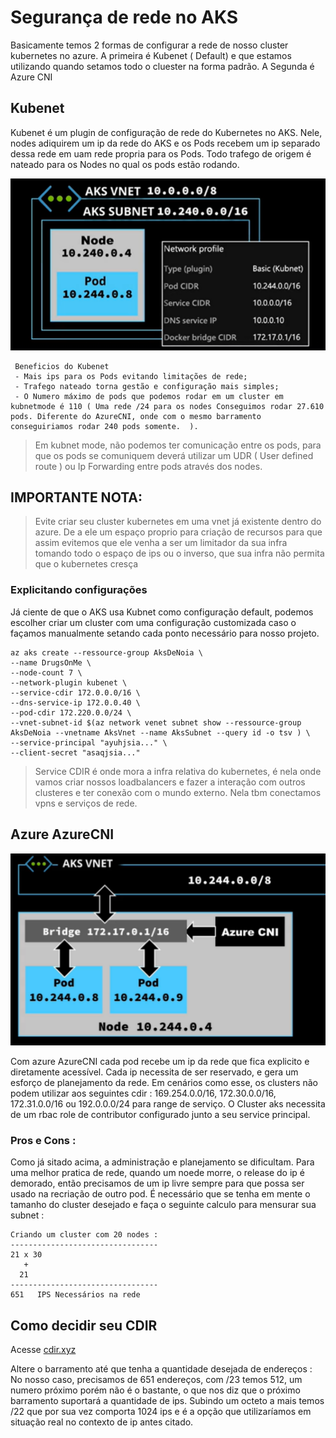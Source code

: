 # Segurança de rede no AKS

Basicamente temos 2 formas de configurar a rede de nosso cluster kubernetes no azure. A primeira é Kubenet ( Default) e que estamos utilizando quando setamos todo o cluester na forma padrão. A Segunda é Azure CNI

## Kubenet

Kubenet é um plugin de configuração de rede do Kubernetes no AKS. Nele, nodes adiquirem um ip da rede do AKS e os Pods recebem um ip separado dessa rede em uam rede propria para os Pods. Todo trafego de origem é nateado para os Nodes no qual os pods estão rodando.

![Kubenet](https://github.com/rosthansilva/HowToAKS/blob/master/img/AKS-Kubenet.png)

```
 Beneficios do Kubenet
 - Mais ips para os Pods evitando limitações de rede;
 - Trafego nateado torna gestão e configuração mais simples;
 - O Numero máximo de pods que podemos rodar em um cluster em kubnetmode é 110 ( Uma rede /24 para os nodes Conseguimos rodar 27.610 pods. Diferente do AzureCNI, onde com o mesmo barramento conseguiriamos rodar 240 pods somente.  ).

```

> Em kubnet mode, não podemos ter comunicação entre os pods, para que os pods se comuniquem deverá utilizar um UDR ( User defined route ) ou Ip Forwarding entre pods através dos nodes.

## IMPORTANTE NOTA:

> Evite criar seu cluster kubernetes em uma vnet já existente dentro do azure. De a ele um espaço proprio para criação de recursos para que assim evitemos que ele venha a ser um limitador da sua infra tomando todo o espaço de ips ou o inverso, que sua infra não permita que o kubernetes cresça


### Explicitando configurações

Já ciente de que o AKS usa Kubnet como configuração default, podemos escolher criar um cluster com uma configuração customizada caso o façamos manualmente setando cada ponto necessário para nosso projeto.

```
az aks create --ressource-group AksDeNoia \
--name DrugsOnMe \
--node-count 7 \
--network-plugin kubenet \
--service-cdir 172.0.0.0/16 \
--dns-service-ip 172.0.0.40 \
--pod-cdir 172.220.0.0/24 \
--vnet-subnet-id $(az network venet subnet show --ressource-group AksDeNoia --vnetname AksVnet --name AksSubnet --query id -o tsv ) \
--service-principal "ayuhjsia..." \
--client-secret "asaqjsia..."
```

> Service CDIR é onde mora a infra relativa do kubernetes, é nela onde vamos criar nossos loadbalancers e fazer a interação com outros clusteres e ter conexão com o mundo externo. Nela tbm conectamos vpns e serviços de rede.

## Azure AzureCNI

![Kubenet](https://github.com/rosthansilva/HowToAKS/blob/master/img/AzureCNI.png)


Com azure AzureCNI cada pod recebe um ip da rede que fica explicito e diretamente acessível.
Cada ip necessita de ser reservado, e gera um esforço de planejamento da rede. Em cenários como esse, os clusters não podem utilizar aos seguintes cdir : 169.254.0.0/16, 172.30.0.0/16, 172.31.0.0/16 ou 192.0.0.0/24 para range de serviço. O Cluster aks necessita de um rbac role de contributor configurado junto a seu service principal.

### Pros e Cons :

Como já sitado acima, a administração e planejamento se dificultam. Para uma melhor pratica de rede, quando um noede morre, o release do ip é demorado, então precisamos de um ip livre sempre para que possa ser usado na recriação de outro pod. É necessário que se tenha em mente o tamanho do cluster desejado e faça o seguinte calculo para mensurar sua subnet :


```
Criando um cluster com 20 nodes :
---------------------------------
21 x 30
   +
  21
---------------------------------
651   IPS Necessários na rede
```
## Como decidir seu CDIR

Acesse [cdir.xyz](https://cidr.xyz/)

Altere o barramento até que tenha a quantidade desejada de endereços :
No nosso caso, precisamos de 651 endereços, com /23 temos 512, um numero próximo porém não é o bastante, o que nos diz que o próximo barramento suportará a quantidade de ips. Subindo um octeto a mais temos /22 que por sua vez comporta 1024 ips e é a opção que utilizaríamos em situação real no contexto de ip antes citado.
